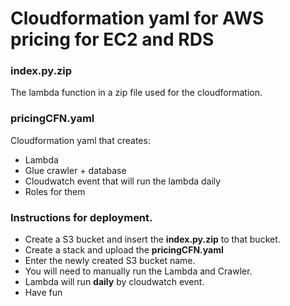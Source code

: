 # Cloudformation yaml for AWS pricing for EC2 and RDS

### index.py.zip
The lambda function in a zip file used for the cloudformation.

### pricingCFN.yaml
Cloudformation yaml that creates: 
- Lambda
- Glue crawler + database
- Cloudwatch event that will run the lambda daily
- Roles for them

### Instructions for deployment.
- Create a S3 bucket and insert the **index.py.zip** to that bucket.
- Create a stack and upload the **pricingCFN.yaml**
- Enter the newly created S3 bucket name.
- You will need to manually run the Lambda and Crawler.
- Lambda will run **daily** by cloudwatch event.
- Have fun